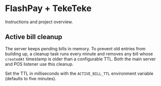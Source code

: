 # FlashPay + TekeTeke

Instructions and project overview.

## Active bill cleanup

The server keeps pending bills in memory. To prevent old entries from
building up, a cleanup task runs every minute and removes any bill whose
`createdAt` timestamp is older than a configurable TTL. Both the main
server and POS listener use this cleanup.

Set the TTL in milliseconds with the `ACTIVE_BILL_TTL` environment
variable (defaults to five minutes).
